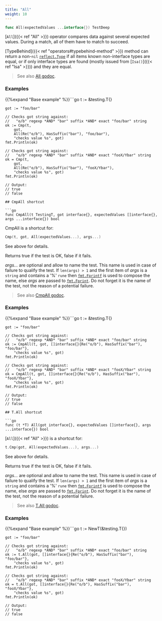 ```yaml
---
title: "All"
weight: 10
---
```


```go
func All(expectedValues ...interface{}) TestDeep
```

[`All`]({{< ref "All" >}}) operator compares data against several expected values. During
a match, all of them have to match to succeed.

[TypeBehind]({{< ref "operators#typebehind-method" >}}) method can return a non-`nil` [`reflect.Type`](https://golang.org/pkg/reflect/#Type) if all items
known non-interface types are equal, or if only interface types
are found (mostly issued from [`Isa()`]({{< ref "Isa" >}})) and they are equal.


> See also [<i class='fas fa-book'></i> All godoc](https://godoc.org/github.com/maxatome/go-testdeep#All).

### Examples

{{%expand "Base example" %}}```go
	t := &testing.T{}

	got := "foo/bar"

	// Checks got string against:
	//   "o/b" regexp *AND* "bar" suffix *AND* exact "foo/bar" string
	ok := Cmp(t,
		got,
		All(Re("o/b"), HasSuffix("bar"), "foo/bar"),
		"checks value %s", got)
	fmt.Println(ok)

	// Checks got string against:
	//   "o/b" regexp *AND* "bar" suffix *AND* exact "fooX/Ybar" string
	ok = Cmp(t,
		got,
		All(Re("o/b"), HasSuffix("bar"), "fooX/Ybar"),
		"checks value %s", got)
	fmt.Println(ok)

	// Output:
	// true
	// false

```{{% /expand%}}
## CmpAll shortcut

```go
func CmpAll(t TestingT, got interface{}, expectedValues []interface{}, args ...interface{}) bool
```

CmpAll is a shortcut for:

```go
Cmp(t, got, All(expectedValues...), args...)
```

See above for details.

Returns true if the test is OK, false if it fails.

*args...* are optional and allow to name the test. This name is
used in case of failure to qualify the test. If `len(args) > 1` and
the first item of *args* is a `string` and contains a '%' `rune` then
[`fmt.Fprintf`](https://golang.org/pkg/fmt/#Fprintf) is used to compose the name, else *args* are passed to
[`fmt.Fprint`](https://golang.org/pkg/fmt/#Fprint). Do not forget it is the name of the test, not the
reason of a potential failure.


> See also [<i class='fas fa-book'></i> CmpAll godoc](https://godoc.org/github.com/maxatome/go-testdeep#CmpAll).

### Examples

{{%expand "Base example" %}}```go
	t := &testing.T{}

	got := "foo/bar"

	// Checks got string against:
	//   "o/b" regexp *AND* "bar" suffix *AND* exact "foo/bar" string
	ok := CmpAll(t, got, []interface{}{Re("o/b"), HasSuffix("bar"), "foo/bar"},
		"checks value %s", got)
	fmt.Println(ok)

	// Checks got string against:
	//   "o/b" regexp *AND* "bar" suffix *AND* exact "fooX/Ybar" string
	ok = CmpAll(t, got, []interface{}{Re("o/b"), HasSuffix("bar"), "fooX/Ybar"},
		"checks value %s", got)
	fmt.Println(ok)

	// Output:
	// true
	// false

```{{% /expand%}}
## T.All shortcut

```go
func (t *T) All(got interface{}, expectedValues []interface{}, args ...interface{}) bool
```

[`All`]({{< ref "All" >}}) is a shortcut for:

```go
t.Cmp(got, All(expectedValues...), args...)
```

See above for details.

Returns true if the test is OK, false if it fails.

*args...* are optional and allow to name the test. This name is
used in case of failure to qualify the test. If `len(args) > 1` and
the first item of *args* is a `string` and contains a '%' `rune` then
[`fmt.Fprintf`](https://golang.org/pkg/fmt/#Fprintf) is used to compose the name, else *args* are passed to
[`fmt.Fprint`](https://golang.org/pkg/fmt/#Fprint). Do not forget it is the name of the test, not the
reason of a potential failure.


> See also [<i class='fas fa-book'></i> T.All godoc](https://godoc.org/github.com/maxatome/go-testdeep#T.All).

### Examples

{{%expand "Base example" %}}```go
	t := NewT(&testing.T{})

	got := "foo/bar"

	// Checks got string against:
	//   "o/b" regexp *AND* "bar" suffix *AND* exact "foo/bar" string
	ok := t.All(got, []interface{}{Re("o/b"), HasSuffix("bar"), "foo/bar"},
		"checks value %s", got)
	fmt.Println(ok)

	// Checks got string against:
	//   "o/b" regexp *AND* "bar" suffix *AND* exact "fooX/Ybar" string
	ok = t.All(got, []interface{}{Re("o/b"), HasSuffix("bar"), "fooX/Ybar"},
		"checks value %s", got)
	fmt.Println(ok)

	// Output:
	// true
	// false

```{{% /expand%}}
